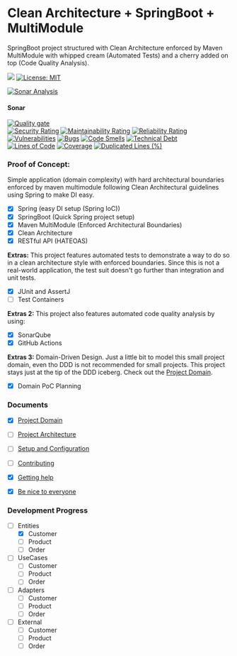 # Clean Architecture + SpringBoot + MultiModule

SpringBoot project structured with Clean Architecture enforced by Maven MultiModule with whipped cream (Automated Tests) and a cherry added on top (Code Quality Analysis).

![](https://img.shields.io/badge/Status-WIP-orange) [![License: MIT](https://img.shields.io/badge/License-MIT-yellow.svg)](https://opensource.org/licenses/MIT)

[![Sonar Analysis](https://github.com/brunotacca/poc_cleanarch_spring_multimodule/actions/workflows/sonar.yml/badge.svg)](https://github.com/brunotacca/poc_cleanarch_spring_multimodule/actions/workflows/sonar.yml)

#### Sonar

[![Quality gate](https://sonarcloud.io/api/project_badges/quality_gate?project=brunotacca_poc_cleanarch_spring_multimodule)](https://sonarcloud.io/summary/new_code?id=brunotacca_poc_cleanarch_spring_multimodule) \
[![Security Rating](https://sonarcloud.io/api/project_badges/measure?project=brunotacca_poc_cleanarch_spring_multimodule&metric=security_rating)](https://sonarcloud.io/summary/new_code?id=brunotacca_poc_cleanarch_spring_multimodule) [![Maintainability Rating](https://sonarcloud.io/api/project_badges/measure?project=brunotacca_poc_cleanarch_spring_multimodule&metric=sqale_rating)](https://sonarcloud.io/summary/new_code?id=brunotacca_poc_cleanarch_spring_multimodule) [![Reliability Rating](https://sonarcloud.io/api/project_badges/measure?project=brunotacca_poc_cleanarch_spring_multimodule&metric=reliability_rating)](https://sonarcloud.io/summary/new_code?id=brunotacca_poc_cleanarch_spring_multimodule) \
[![Vulnerabilities](https://sonarcloud.io/api/project_badges/measure?project=brunotacca_poc_cleanarch_spring_multimodule&metric=vulnerabilities)](https://sonarcloud.io/summary/new_code?id=brunotacca_poc_cleanarch_spring_multimodule) [![Bugs](https://sonarcloud.io/api/project_badges/measure?project=brunotacca_poc_cleanarch_spring_multimodule&metric=bugs)](https://sonarcloud.io/summary/new_code?id=brunotacca_poc_cleanarch_spring_multimodule) [![Code Smells](https://sonarcloud.io/api/project_badges/measure?project=brunotacca_poc_cleanarch_spring_multimodule&metric=code_smells)](https://sonarcloud.io/summary/new_code?id=brunotacca_poc_cleanarch_spring_multimodule) [![Technical Debt](https://sonarcloud.io/api/project_badges/measure?project=brunotacca_poc_cleanarch_spring_multimodule&metric=sqale_index)](https://sonarcloud.io/summary/new_code?id=brunotacca_poc_cleanarch_spring_multimodule) \
[![Lines of Code](https://sonarcloud.io/api/project_badges/measure?project=brunotacca_poc_cleanarch_spring_multimodule&metric=ncloc)](https://sonarcloud.io/summary/new_code?id=brunotacca_poc_cleanarch_spring_multimodule) [![Coverage](https://sonarcloud.io/api/project_badges/measure?project=brunotacca_poc_cleanarch_spring_multimodule&metric=coverage)](https://sonarcloud.io/summary/new_code?id=brunotacca_poc_cleanarch_spring_multimodule) [![Duplicated Lines (%)](https://sonarcloud.io/api/project_badges/measure?project=brunotacca_poc_cleanarch_spring_multimodule&metric=duplicated_lines_density)](https://sonarcloud.io/summary/new_code?id=brunotacca_poc_cleanarch_spring_multimodule)

### Proof of Concept:

Simple application (domain complexity) with hard architectural boundaries enforced by maven multimodule following Clean Architectural guidelines using Spring to make DI easy.

- [x] Spring (easy DI setup (Spring IoC))
- [x] SpringBoot (Quick Spring project setup)
- [x] Maven MultiModule (Enforced Architectural Boundaries)
- [x] Clean Architecture
- [x] RESTful API (HATEOAS)

**Extras:** This project features automated tests to demonstrate a way to do so in a clean architecture style with enforced boundaries. Since this is not a real-world application, the test suit doesn't go further than integration and unit tests.

- [x] JUnit and AssertJ
- [ ] Test Containers

**Extras 2:** This project also features automated code quality analysis by using:

- [x] SonarQube
- [x] GitHub Actions

**Extras 3:** Domain-Driven Design. Just a little bit to model this small project domain, even tho DDD is not recommended for small projects. This project stays just at the tip of the DDD iceberg. Check out the [Project Domain]. 

- [x] Domain PoC Planning


### Documents

* [x] [Project Domain](docs/PROJECT_DOMAIN.md)
* [ ] [Project Architecture](docs/PROJECT_ARCHITECTURE.md)
* [ ] [Setup and Configuration](docs/GET_STARTED.md)
* [ ] [Contributing](docs/CONTRIBUTING.md)
* [x] [Getting help](docs/SUPPORT.md)
* [x] [Be nice to everyone](docs/CODE_OF_CONDUCT.md)


### Development Progress

- [ ] Entities
  - [x] Customer
  - [ ] Product
  - [ ] Order
- [ ] UseCases
  - [ ] Customer
  - [ ] Product
  - [ ] Order
- [ ] Adapters
  - [ ] Customer
  - [ ] Product
  - [ ] Order
- [ ] External
  - [ ] Customer
  - [ ] Product
  - [ ] Order

[Project Domain]: docs/PROJECT_DOMAIN.md


